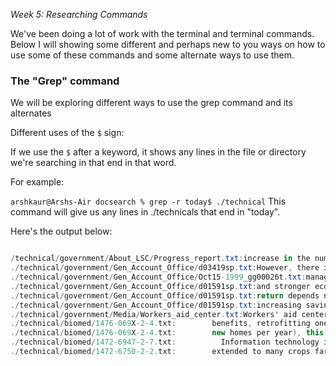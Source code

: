 _Week 5: Researching Commands_

We've been doing a lot of work with the terminal and terminal commands. Below I will showing some different and perhaps new to you ways on how to use some of these commands and some alternate ways to use them. 

<h3>The "Grep" command</h3>
We will be exploring different ways to use the grep command and its alternates 

Different uses of the ```$``` sign:

If we use the ```$``` after a keyword, it shows any lines in the file or directory we're searching in that end in that word.

For example:

```arshkaur@Arshs-Air docsearch % grep -r today$ ./technical```
This command will give us any lines in ./technicals that end in "today".

Here's the output below:
```cs

/technical/government/About_LSC/Progress_report.txt:increase in the number of people who enter the justice system today
./technical/government/Gen_Account_Office/d03419sp.txt:However, there is a lot of dialogue taking place today
./technical/government/Gen_Account_Office/Oct15-1999_gg00026t.txt:management improvement initiatives that we have discussed today
./technical/government/Gen_Account_Office/d01591sp.txt:and stronger economic growth over the long term. Saving today
./technical/government/Gen_Account_Office/d01591sp.txt:return depends not only on their preferences about spending today
./technical/government/Gen_Account_Office/d01591sp.txt:increasing saving are intertwined national goals. Saving more today
./technical/government/Media/Workers_aid_center.txt:Workers' aid center open today
./technical/biomed/1476-069X-2-4.txt:        benefits, retrofitting one million existing homes today
./technical/biomed/1476-069X-2-4.txt:        new homes per year), this implies that a code change today
./technical/biomed/1472-6947-2-7.txt:          Information technology in healthcare today
./technical/biomed/1472-6750-2-2.txt:        extended to many crops far beyond what is possible today

```



